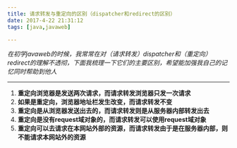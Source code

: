 ```yaml
---
title: 请求转发与重定向的区别（dispatcher和redirect的区别）
date: 2017-4-22 21:31:12
tags: [java,javaweb]

---
```


*在初学javaweb的时候，我常常在对（请求转发）dispatcher和（重定向）redirect的理解不透彻，下面我梳理一下它们的主要区别，希望能加强我自己的记忆同时帮助到他人*

---

 1. **重定向浏览器是发送两次请求，而请求转发浏览器只发一次请求**
 2. **如果是重定向，浏览器地址栏发生改变，而请求转发不变**
 3. **重定向是从浏览器发送出去的，而请求转发则是从服务器内部转发出去**
 4. **重定向是没有request域对象的，而请求转发可以使用request域对象**
 5. **重定向可以去请求在本网站外部的资源，而请求转发由于是在服务器内部，则不能请求本网站外的资源**